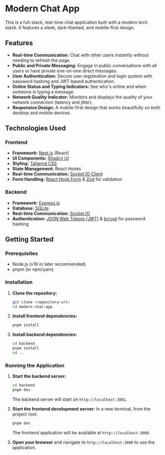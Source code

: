 # Modern Chat App

This is a full-stack, real-time chat application built with a modern tech stack. It features a sleek, dark-themed, and mobile-first design.

## Features

*   **Real-time Communication:** Chat with other users instantly without needing to refresh the page.
*   **Public and Private Messaging:** Engage in public conversations with all users or have private one-on-one direct messages.
*   **User Authentication:** Secure user registration and login system with password hashing and JWT-based authentication.
*   **Online Status and Typing Indicators:** See who's online and when someone is typing a message.
*   **Network Quality Indicator:** Monitors and displays the quality of your network connection (latency and jitter).
*   **Responsive Design:** A mobile-first design that works beautifully on both desktop and mobile devices.

## Technologies Used

### Frontend

*   **Framework:** [Next.js](https://nextjs.org/) (React)
*   **UI Components:** [Shadcn UI](https://ui.shadcn.com/)
*   **Styling:** [Tailwind CSS](https://tailwindcss.com/)
*   **State Management:** React Hooks
*   **Real-time Communication:** [Socket.IO Client](https://socket.io/docs/v4/client-api/)
*   **Form Handling:** [React Hook Form](https://react-hook-form.com/) & [Zod](https://zod.dev/) for validation

### Backend

*   **Framework:** [Express.js](https://expressjs.com/)
*   **Database:** [SQLite](https://www.sqlite.org/index.html)
*   **Real-time Communication:** [Socket.IO](https://socket.io/)
*   **Authentication:** [JSON Web Tokens (JWT)](https://jwt.io/) & [bcrypt](https://www.npmjs.com/package/bcrypt) for password hashing

## Getting Started

### Prerequisites

*   Node.js (v18 or later recommended)
*   pnpm (or npm/yarn)

### Installation

1.  **Clone the repository:**
    ```bash
    git clone <repository-url>
    cd modern-chat-app
    ```

2.  **Install frontend dependencies:**
    ```bash
    pnpm install
    ```

3.  **Install backend dependencies:**
    ```bash
    cd backend
    pnpm install
    cd ..
    ```

### Running the Application

1.  **Start the backend server:**
    ```bash
    cd backend
    pnpm dev
    ```
    The backend server will start on `http://localhost:3001`.

2.  **Start the frontend development server:**
    In a new terminal, from the project root:
    ```bash
    pnpm dev
    ```
    The frontend application will be available at `http://localhost:3000`.

3.  **Open your browser** and navigate to `http://localhost:3000` to use the application.
